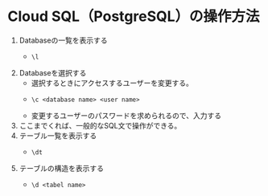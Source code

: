 # Cloud SQL（PostgreSQL）の操作方法

1. Databaseの一覧を表示する
   - ```shell
     \l
     ```
2. Databaseを選択する
   - 選択するときにアクセスするユーザーを変更する。
   - ```shell
     \c <database name> <user name>
     ```
   - 変更するユーザーのパスワードを求められるので、入力する
3. ここまでくれば、一般的なSQL文で操作ができる。
4. テーブル一覧を表示する
   - ```shell
     \dt
     ```
5. テーブルの構造を表示する
   - ```shell
     \d <tabel name>
     ```


